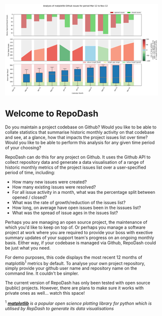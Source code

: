 ![Screenshot](docs/images/RepoDash_screenshot.png)

<h1>Welcome to RepoDash</h1>

<p>Do you maintain a project codebase on Github? Would you like to be able to collate statistics 
that summarise historic monthly activity on that codebase and see, at a glance, how that impacts 
the project issues list over time? Would you like to be able to perform this analysis for any 
given time period of your choosing?</p>

<p>RepoDash can do this for any project on Github. It uses the Github API to collect repository 
data and generate a data visualisation of a range of historic monthly metrics of the project 
issues list over a user-specified period of time, including:</p>

<p>
<ul>
<li>How many new issues were created?</li>
<li>How many existing issues were resolved?</li>
<li>For all issue activity in a month, what was the percentage split between opened / closed?</li>
<li>What was the rate of growth/reduction of the issues list?</li>
<li>How long, on average have open issues been in the isssues list?</li>
<li>What was the spread of issue ages in the issues list?</li>
</ul>
</p> 

<p>Perhaps you are managing an open source project, the maintenance of which you'd like to keep on top 
of. Or perhaps you manage a software project at work where you are required to provide your boss with 
exective summary updates of your support team's progress on an ongoing monthly basis. Either way, if 
your codebase is managed via Github, RepoDash could be just what you need.</p>

<p>For demo purposes, this code displays the most recent 12 months of matplotlib<sup>1</sup> metrics 
by default. To analyse your own project repository, simply provide your github user name and repository 
name on the command line. It couldn't be simpler.</p>

<p>The current version of RepoDash has only been tested with open source (public) projects. However, there
are plans to make sure it works with private ones as well... watch this space!</p>

<sup>1</sup> *<a href="https://matplotlib.org/"><strong>matplotlib</strong></a> is a popular open science 
plotting library for python which is utilised by RepDash to generate its data visualisations*